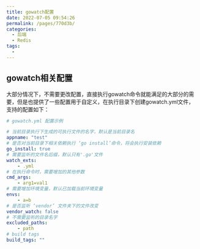```yaml
---
title: gowatch配置
date: 2022-07-05 09:54:26
permalink: /pages/770d3b/
categories:
  - 后端
  - Redis
tags:
  - 
---
```




## gowatch相关配置
大部分情况下，不需要更改配置，直接执行gowatch命令就能满足的大部分的需要，但是也提供了一些配置用于自定义，在执行目录下创建gowatch.yml文件，支持的配置如下：

``` yml
# gowatch.yml 配置示例

# 当前目录执行下生成的可执行文件的名字，默认是当前目录名
appname: "test"   
# 是否对当前目录下相关依赖执行 ‘go install’命令，将会执行安装依赖
go_install: true
# 需要监听的文件名后缀，默认只有'.go'文件
watch_exts:
    - .yml
# 在执行命令时，需要增加的其他参数
cmd_args:
    - arg1=val1
# 需要增加环境变量，默认已加载当前环境变量
envs:
    - a=b
# 是否监听 ‘vendor’ 文件夹下的文件改变
vendor_watch: false
# 不需要监听的目录名字
excluded_paths:
    - path
# build tags
build_tags: ""
```

